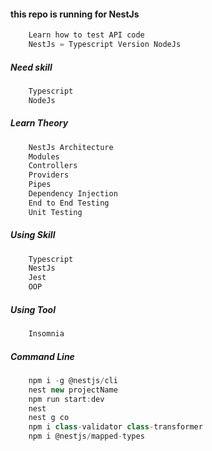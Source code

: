 #### this repo is running for NestJs
```js
    Learn how to test API code
    NestJs = Typescript Version NodeJs
```

##### Need skill

```js
    Typescript
    NodeJs
```

##### Learn Theory

```js
    NestJs Architecture
    Modules
    Controllers
    Providers
    Pipes
    Dependency Injection
    End to End Testing
    Unit Testing
```

##### Using Skill

```js
    Typescript
    NestJs
    Jest
    OOP
```
##### Using Tool

```js
    Insomnia
```

##### Command Line

```js
    npm i -g @nestjs/cli
    nest new projectName
    npm run start:dev
    nest
    nest g co
    npm i class-validator class-transformer
    npm i @nestjs/mapped-types
```
